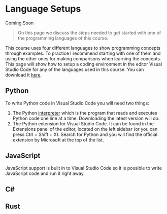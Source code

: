 # Language Setups
Coming Soon

> On this page we discuss the steps needed to get started with one of the programming languages of this course.

This course uses four different languages to show programming concepts through examples. To practice I recommend starting with one of them and using the other ones for making comparisons when learning the concepts. This page will show how to setup a coding environment in the editor Visual Studio Code for any of the languages used in this course. You can download it [here](https://code.visualstudio.com/).

## Python
To write Python code in Visual Studio Code you will need two things:  
1. The Python [interpreter](https://www.python.org/downloads/) which is the program that reads and executes Python code one line at a time. Downloading the latest version will do.
2. The Python extension for Visual Studio Code. It can be found in the Extensions panel of the editor, located on the left sidebar (or you can press Ctrl + Shift + X). Search for Python and you will find the official extension by Microsoft at the top of the list. 

## JavaScript
JavaScript support is built in to Visual Studio Code so it is possible to write JavaScript code and run it right away. 


## C#



## Rust

